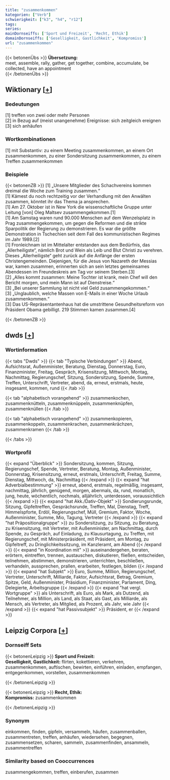 ```yaml
---
title: "zusammenkommen"
kategorien: ["Verb"]
schwierigkeit: ["k3", "h4", "r12"]
tags:
series:
mainDornseiffs: ['Sport und Freizeit', 'Recht, Ethik']
domainDornseiffs: ['Geselligkeit, Gastlichkeit', 'Kompromiss']
url: "zusammenkommen"
---
```


{{< betonenÜbs >}}
**Übersetzung:**  
meet, assemble, rally, gather, get together, combine, accumulate, be collected, have an appointment  
{{< /betonenÜbs >}}

## Wiktionary [[+](https://de.wiktionary.org/wiki/zusammenkommen)]

### Bedeutungen
[1] treffen von zwei oder mehr Personen  
[2] in Bezug auf (meist unangenehme) Ereignisse: sich zeitgleich ereignen  
[3] sich anhäufen  

### Wortkombinationen
[1] mit Substantiv: zu einem Meeting zusammenkommen, an einem Ort zusammenkommen, zu einer Sondersitzung zusammenkommen, zu einem Treffen zusammenkommen  

### Beispiele
{{< betonenZB >}}
[1] „Unsere Mitglieder des Schachvereins kommen dreimal die Woche zum Training zusammen.“  
[1] Kämest du noch rechtzeitig vor der Verhandlung mit den Anwälten zusammen, könntet ihr das Thema ja ansprechen.  
[1] Am 27. Oktober ist in New York die wissenschaftliche Gruppe unter Leitung [von] Oleg Maltsev zusammengekommen.[1]  
[1] Am Samstag waren rund 90.000 Menschen auf dem Wenzelsplatz in Prag zusammengekommen, um gegen die Reformen und die strikte Sparpolitik der Regierung zu demonstrieren. Es war die größte Demonstration in Tschechien seit dem Fall des kommunistischen Regimes im Jahr 1989.[2]  
[1] Fronleichnam ist im Mittelalter entstanden aus dem Bedürfnis, das „Allerheiligste“, nämlich Brot und Wein als Leib und Blut Christi zu verehren. Dieses „Allerheiligste“ geht zurück auf die Anfänge der ersten Christengemeinden. Diejenigen, für die Jesus von Nazareth der Messias war, kamen zusammen, erinnerten sich an sein letztes gemeinsames Abendessen im Freundeskreis am Tag vor seinem Sterben.[3]  
[2] „Alles kommt zusammen: Meine Tochter ist  krank, mein Chef will den Bericht morgen, und mein Mann ist auf Dienstreise.“  
[3] „Bei unserer Sammlung ist nicht viel Geld zusammengekommen.“  
[3] „Unglaublich, welche Massen von E-Mails in einer Woche Urlaub zusammenkommen.“  
[3] Das US-Repräsentantenhaus hat die umstrittene Gesundheitsreform von Präsident Obama gebilligt. 219 Stimmen kamen zusammen.[4]  

{{< /betonenZB >}}


## dwds [[+](https://www.dwds.de/wb/zusammenkommen)]

### Wortinformation
{{< tabs "Dwds" >}}
{{< tab "Typische Verbindungen" >}}
Abend, Aufsichtsrat, Außenminister, Beratung, Dienstag, Donnerstag, Euro, Finanzminister, Freitag, Gespräch, Krisensitzung, Mittwoch, Montag, Nachmittag, Regierungschef, Sitzung, Sondersitzung, Spende, Summe, Treffen, Unterschrift, Vertreter, abend, da, erneut, erstmals, heute, insgesamt, kommen, rund
{{< /tab >}}

{{< tab "alphabetisch vorangehend" >}}
zusammenkochen, zusammenknütteln, zusammenknüppeln, zusammenknüpfen, zusammenknüllen
{{< /tab >}}

{{< tab "alphabetisch vorangehend" >}}
zusammenkopieren, zusammenkoppeln, zusammenkrachen, zusammenkrächzen, zusammenkramen
{{< /tab >}}

{{< /tabs >}}

### Wortprofil
{{< expand "Überblick" >}} Sondersitzung, kommen, Sitzung, Regierungschef, Spende, Vertreter, Beratung, Montag, Außenminister, Donnerstag, Krisensitzung, erneut, erstmals, Unterschrift, Freitag, Summe, Dienstag, Mittwoch, da, Nachmittag {{< /expand >}}
{{< expand "hat Adverbialbestimmung" >}} erneut, abend, erstmals, regelmäßig, insgesamt, nachmittag, jährlich, genügend, morgen, abermals, da, rund, monatlich, jung, heute, wöchentlich, nochmals, alljährlich, unterdessen, voraussichtlich {{< /expand >}}
{{< expand "hat Akk./Dativ-Objekt" >}} Sondierungsrunde, Sitzung, Gipfeltreffen, Gesprächsrunde, Treffen, Mal, Dienstag, Treff, Himmelspforte, Erdöl, Regierungschef, Müll, Gremium, Faktor, Woche, Außenminister, Summe, Mio, Tagung, Vertreter {{< /expand >}}
{{< expand "hat Präpositionalgruppe" >}} zu Sondersitzung, zu Sitzung, zu Beratung, zu Krisensitzung, mit Vertreter, mit Außenminister, am Nachmittag, durch Spende, zu Gespräch, auf Einladung, zu Klausurtagung, zu Treffen, mit Regierungschef, mit Ministerpräsident, mit Präsident, am Montag, zu Gipfeltreff, zu Dringlichkeitssitzung, im Kanzleramt, am Abend {{< /expand >}}
{{< expand "in Koordination mit" >}} auseinandergehen, beraten, erörtern, eintreffen, trennen, austauschen, diskutieren, fließen, entscheiden, teilnehmen, abstimmen, demonstrieren, unterrichten, beschließen, verhandeln, aussprechen, prallen, erarbeiten, festlegen, bilden {{< /expand >}}
{{< expand "hat Subjekt" >}} Euro, Summe, Million, Regierungschef, Vertreter, Unterschrift, Milliarde, Faktor, Aufsichtsrat, Betrag, Gremium, Spitze, Geld, Außenminister, Präsidium, Finanzminister, Parlament, Ding, Delegierte, Arbeitsgruppe {{< /expand >}}
{{< expand "hat vergl. Wortgruppe" >}} als Unterschrift, als Euro, als Mark, als Dutzend, als Teilnehmer, als Million, als Land, als Staat, als Gast, als Milliarde, als Mensch, als Vertreter, als Mitglied, als Prozent, als Jahr, wie Jahr {{< /expand >}}
{{< expand "hat Passivsubjekt" >}} Präsident, er {{< /expand >}}

## Leipzig Corpora [[+](https://corpora.uni-leipzig.de/en/res?word=zusammenkommen&corpusId=deu_newscrawl-public_2018)]

### Dornseiff Sets
{{< betonenLeipzig >}}
**Sport und Freizeit:**  
**Geselligkeit, Gastlichkeit:** flirten, kokettieren, verkehren, zusammenkommen, auftischen, bewirten, einführen, einladen, empfangen, entgegenkommen, vorstellen, zusammenkommen  

{{< /betonenLeipzig >}}


{{< betonenLeipzig >}}
**Recht, Ethik:**  
**Kompromiss:** zusammenkommen  

{{< /betonenLeipzig >}}

### Synonym
einkommen, finden, gipfeln, versammeln, häufen, zusammenballen, zusammentreten, treffen, anhäufen, wiedersehen, begegnen, zusammensetzen, scharen, sammeln, zusammenfinden, ansammeln, zusammentreffen


### Similarity based on Cooccurrences
zusammengekommen, treffen, einberufen, zusammen


